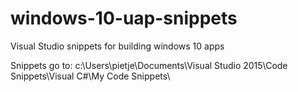 # windows-10-uap-snippets
Visual Studio snippets for building windows 10 apps

Snippets go to: c:\Users\pietje\Documents\Visual Studio 2015\Code Snippets\Visual C#\My Code Snippets\

